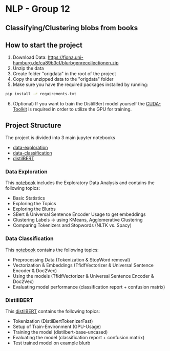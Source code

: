 # NLP - Group 12
## Classifying/Clustering blobs from books

## How to start the project
1. Download Data: https://fiona.uni-hamburg.de/ca89b3cf/blurbgenrecollectionen.zip
2. Unzip the data
3. Create folder "origdata" in the root of the project
4. Copy the unzipped data to the "origdata" folder
5. Make sure you have the required packages installed by running:
`````bash
pip install -r requirements.txt
`````
6. (Optional) If you want to train the DistillBert model yourself the [CUDA-Toolkit](https://developer.nvidia.com/cuda-12-6-0-download-archive) is required in order to utilize the GPU for training.

## Project Structure
The project is divided into 3 main jupyter notebooks
* [data-exploration](./data_exploration.ipynb)
* [data-classification](./data_classification.ipynb)
* [distilBERT](./distllbert-test.ipynb)

### Data Exploration
This [notebook](./data_exploration.ipynb) includes the Exploratory Data Analysis and contains the following topics:
* Basic Statistics
* Exploring the Topics
* Exploring the Blurbs
* SBert & Universal Sentence Encoder Usage to get embeddings
* Clustering Labels -> using KMeans, Agglomerative Clustering 
* Comparing Tokenizers and Stopwords (NLTK vs. Spacy)

### Data Classification
This [notebook](./data_classification.ipynb) contains the following topics:
* Preprocessing Data (Tokenization & StopWord removal)
* Vectorization & Embeddings (TfidfVectorizer & Universal Sentence Encoder & Doc2Vec)
* Using the models (TfidfVectorizer & Universal Sentence Encoder & Doc2Vec)
* Evaluating model performance (classification report + confusion matrix)

### DistillBERT
This [distilBERT](./distllbert-test.ipynb) contains the following topics:
* Tokenization (DistilBertTokenizerFast)
* Setup of Train-Environment (GPU-Usage)
* Training the model (distilbert-base-uncased)
* Evaluating the model (classification report + confusion matrix)
* Test trained model on example blurb